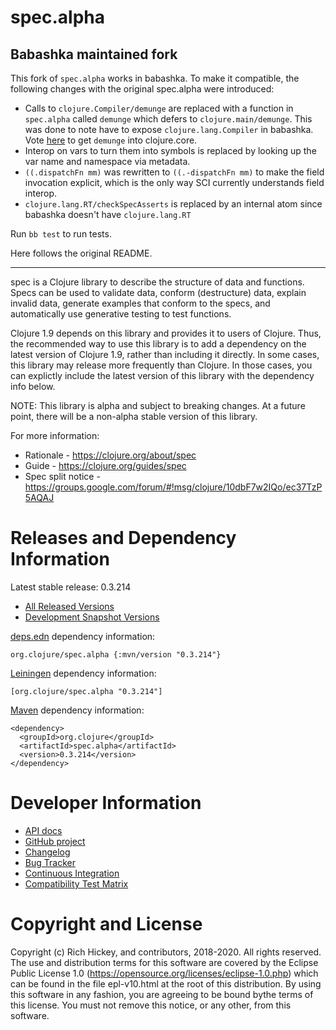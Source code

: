 spec.alpha
========================================

## Babashka maintained fork

This fork of `spec.alpha` works in babashka. To make it compatible, the
following changes with the original spec.alpha were introduced:

- Calls to `clojure.Compiler/demunge` are replaced with a function in
  `spec.alpha` called `demunge` which defers to `clojure.main/demunge`. This was
  done to note have to expose `clojure.lang.Compiler` in babashka. Vote
  [here](https://ask.clojure.org/index.php/11371/consider-adding-demunge-into-clojure-core)
  to get `demunge` into clojure.core.
- Interop on vars to turn them into symbols is replaced by
  looking up the var name and namespace via metadata.
- `((.dispatchFn mm)` was rewritten to `((.-dispatchFn mm)` to make the field
  invocation explicit, which is the only way SCI currently understands field
  interop.
- `clojure.lang.RT/checkSpecAsserts` is replaced by an internal atom since babashka doesn't have `clojure.lang.RT`


Run `bb test` to run tests.

Here follows the original README.

<hr>

spec is a Clojure library to describe the structure of data and functions. Specs can be used to validate data, conform (destructure) data, explain invalid data, generate examples that conform to the specs, and automatically use generative testing to test functions.

Clojure 1.9 depends on this library and provides it to users of Clojure. Thus, the recommended way to use this library is to add a dependency on the latest version of Clojure 1.9, rather than including it directly. In some cases, this library may release more frequently than Clojure. In those cases, you can explictly include the latest version of this library with the dependency info below.

NOTE: This library is alpha and subject to breaking changes. At a future point, there will be a non-alpha stable version of this library.

For more information:

* Rationale - https://clojure.org/about/spec
* Guide - https://clojure.org/guides/spec
* Spec split notice - https://groups.google.com/forum/#!msg/clojure/10dbF7w2IQo/ec37TzP5AQAJ

Releases and Dependency Information
========================================

Latest stable release: 0.3.214

* [All Released Versions](https://search.maven.org/#search%7Cgav%7C1%7Cg%3A%22org.clojure%22%20AND%20a%3A%22spec.alpha%22)
* [Development Snapshot Versions](https://oss.sonatype.org/index.html#nexus-search;gav~org.clojure~spec.alpha~~~)

[deps.edn](https://clojure.org/guides/deps_and_cli) dependency information:

    org.clojure/spec.alpha {:mvn/version "0.3.214"}

[Leiningen](https://github.com/technomancy/leiningen) dependency information:

    [org.clojure/spec.alpha "0.3.214"]

[Maven](https://maven.apache.org/) dependency information:

    <dependency>
      <groupId>org.clojure</groupId>
      <artifactId>spec.alpha</artifactId>
      <version>0.3.214</version>
    </dependency>

Developer Information
========================================

* [API docs](https://clojure.github.io/spec.alpha/)
* [GitHub project](https://github.com/clojure/spec.alpha)
* [Changelog](https://github.com/clojure/spec.alpha/blob/master/CHANGES.md)
* [Bug Tracker](https://clojure.atlassian.net/browse/CLJ)
* [Continuous Integration](https://build.clojure.org/job/spec.alpha/)
* [Compatibility Test Matrix](https://build.clojure.org/job/spec.alpha-test-matrix/)

Copyright and License
========================================

Copyright (c) Rich Hickey, and contributors, 2018-2020. All rights reserved.  The use and distribution terms for this software are covered by the Eclipse Public License 1.0 (https://opensource.org/licenses/eclipse-1.0.php) which can be found in the file epl-v10.html at the root of this distribution. By using this software in any fashion, you are agreeing to be bound bythe terms of this license.  You must not remove this notice, or any other, from this software.
